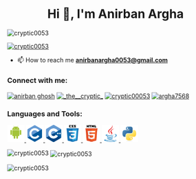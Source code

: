 <h1 align="center">Hi 👋, I'm Anirban Argha</h1>
<p align="left"> <img src="https://komarev.com/ghpvc/?username=cryptic0053&label=Profile%20views&color=0e75b6&style=flat" alt="cryptic0053" /> </p>

<p align="left"> <a href="https://github.com/ryo-ma/github-profile-trophy"><img src="https://github-profile-trophy.vercel.app/?username=cryptic0053" alt="cryptic0053" /></a> </p>

- 📫 How to reach me **anirbanargha0053@gmail.com**

<h3 align="left">Connect with me:</h3>
<p align="left">
<a href="https://fb.com/anirban ghosh" target="blank"><img align="center" src="https://raw.githubusercontent.com/rahuldkjain/github-profile-readme-generator/master/src/images/icons/Social/facebook.svg" alt="anirban ghosh" height="30" width="40" /></a>
<a href="https://instagram.com/_the__cryptic_" target="blank"><img align="center" src="https://raw.githubusercontent.com/rahuldkjain/github-profile-readme-generator/master/src/images/icons/Social/instagram.svg" alt="_the__cryptic_" height="30" width="40" /></a>
<a href="https://codeforces.com/profile/cryptic00053" target="blank"><img align="center" src="https://raw.githubusercontent.com/rahuldkjain/github-profile-readme-generator/master/src/images/icons/Social/codeforces.svg" alt="cryptic00053" height="30" width="40" /></a>
<a href="https://discord.gg/argha7568" target="blank"><img align="center" src="https://raw.githubusercontent.com/rahuldkjain/github-profile-readme-generator/master/src/images/icons/Social/discord.svg" alt="argha7568" height="30" width="40" /></a>
</p>

<h3 align="left">Languages and Tools:</h3>
<p align="left"> <a href="https://developer.android.com" target="_blank" rel="noreferrer"> <img src="https://raw.githubusercontent.com/devicons/devicon/master/icons/android/android-original-wordmark.svg" alt="android" width="40" height="40"/> </a> <a href="https://www.cprogramming.com/" target="_blank" rel="noreferrer"> <img src="https://raw.githubusercontent.com/devicons/devicon/master/icons/c/c-original.svg" alt="c" width="40" height="40"/> </a> <a href="https://www.w3schools.com/cpp/" target="_blank" rel="noreferrer"> <img src="https://raw.githubusercontent.com/devicons/devicon/master/icons/cplusplus/cplusplus-original.svg" alt="cplusplus" width="40" height="40"/> </a> <a href="https://www.w3schools.com/css/" target="_blank" rel="noreferrer"> <img src="https://raw.githubusercontent.com/devicons/devicon/master/icons/css3/css3-original-wordmark.svg" alt="css3" width="40" height="40"/> </a> <a href="https://www.w3.org/html/" target="_blank" rel="noreferrer"> <img src="https://raw.githubusercontent.com/devicons/devicon/master/icons/html5/html5-original-wordmark.svg" alt="html5" width="40" height="40"/> </a> <a href="https://www.java.com" target="_blank" rel="noreferrer"> <img src="https://raw.githubusercontent.com/devicons/devicon/master/icons/java/java-original.svg" alt="java" width="40" height="40"/> </a> <a href="https://www.python.org" target="_blank" rel="noreferrer"> <img src="https://raw.githubusercontent.com/devicons/devicon/master/icons/python/python-original.svg" alt="python" width="40" height="40"/> </a> </p>

<p><img align="left" src="https://github-readme-stats.vercel.app/api/top-langs?username=cryptic0053&show_icons=true&locale=en&layout=compact" alt="cryptic0053" /></p>

<p>&nbsp;<img align="center" src="https://github-readme-stats.vercel.app/api?username=cryptic0053&show_icons=true&locale=en" alt="cryptic0053" /></p>

<p><img align="center" src="https://github-readme-streak-stats.herokuapp.com/?user=cryptic0053&" alt="cryptic0053" /></p>
